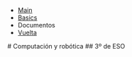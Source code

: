 <style type="text/css">
ul + p {
		margin-top: 2em;
		}
	.article h2 {
		font-family: Georgia;
		font-size: 14px;
		text-transform: uppercase;
		letter-spacing: .25em;
		margin-bottom: 2.5em;
		}
	.article h3 {
		font-weight: normal;
		text-transform: uppercase;
		letter-spacing: .15em;
		}
	.article p + h3 {
			margin-top: 5em;
		}
	.article pre + h3 {
			margin-top: 6em;
		}
	</style>
<ul id="ProjectSubmenu">
    <li><a href="../python-first-test/" title="Menu 1">Main</a></li>
    <li><a href="../../drancope-clases" title="Basics">Basics</a></li>
    <li><a class="selected" title="Documentation">Documentos</a></li>
    <li><a href="../" title="vuelta">Vuelta</a></li>
</ul>
# Computación y robótica
## 3º de ESO
